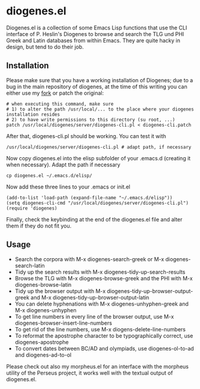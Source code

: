 
diogenes.el
===========

Diogenes.el is a collection of some Emacs Lisp functions that use the
CLI interface of P. Heslin's Diogenes to browse and search the TLG und
PHI Greek and Latin databases from within Emacs. They are quite hacky
in design, but tend to do their job.

Installation
------------

Please make sure that you have a working installation of Diogenes; due
to a bug in the main repository of diogenes, at the time of this
writing you can either use my
[fork](https://github.com/nitardus/diogenes) or patch the original:

	# when executing this command, make sure
	# 1) to alter the path /usr/local/... to the place where your diogenes installation resides
	# 2) to have write permissions to this directory (su root, ...)
	patch /usr/local/diogenes/server/diogenes-cli.pl < diogenes-cli.patch
	
After that, diogenes-cli.pl should be working. You can test it with

	/usr/local/diogenes/server/diogenes-cli.pl # adapt path, if necessary
	
Now copy diogenes.el into the elisp subfolder of your .emacs.d (creating it when necessary). Adapt the path if necessary

	cp diogenes.el ~/.emacs.d/elisp/
	
Now add these three lines to your .emacs or init.el

	(add-to-list 'load-path (expand-file-name "~/.emacs.d/elisp"))
	(setq diogenes-cli-cmd "/usr/local/diogenes/server/diogenes-cli.pl")
	(require 'diogenes)

Finally, check the keybinding at the end of the diogenes.el file and alter them if they do not fit you.


Usage
-----

  * Search the corpora with M-x diogenes-search-greek or M-x
    diogenes-search-latin
  * Tidy up the search results with M-x
    diogenes-tidy-up-search-results
  * Browse the TLG with M-x diogenes-browse-greek and the PHI with M-x
    diogenes-browse-latin
  * Tidy up the browser output with M-x
    diogenes-tidy-up-browser-output-greek and M-x
    diogenes-tidy-up-browser-output-latin
  * You can delete hyphenations with M-x diogenes-unhyphen-greek and M-x diogenes-unhyphen
  * To get line numbers in every line of the browser output, use M-x
    diogenes-browser-insert-line-numbers
  * To get rid of the line numbers, use M-x diogens-delete-line-numbers
  * To reformat the apostrophe character to be typographically
    correct, use diogenes-apostrophe
  * To convert dates between BC/AD and olympiads, use diogenes-ol-to-ad and diogenes-ad-to-ol
  
Please check out also my morpheus.el for an interface with the morpheus utility of the Perseus project, it works well with the textual output of diogenes.el.





